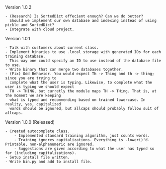Version 1.0.2

    - (Research) Is SortedDict effecient enough? Can we do better?  
      Should we implement our own database and indexing instead of using pickle and SortedDict? 
    - Integrate with cloud project. 

Version 1.0.1 

    - Talk with customers about current class. 
    - Implement binaries to use .local storage with generated IDs for each training database. 
      This way one could specify an ID to use instead of the database file to use. 
    - Write binary that can merge two databases together. 
    - (Fix) Odd Behavior. You would expect Th -> Thing and th -> thing; since you are trying to 
      complete what the user is typing. Likewise, to complete what the user is typing we should expect
      TH -> THING, but curretly the module maps TH -> THing. That is, at the moment we are keeping
      what is typed and recommending based on trained lowercase. In reality, yes, capitalized
      words should be ignored, but allcaps should probably follow suit of allcaps. 

Version 1.0.0 (Released) 

    - Created autocomplete class. 
        - Implemented standard training algorithm, just counts words.  
        - Training ignores capitalizations. Everything is .lower()'d. Printable, non-alphanumeric are ignored.   
        - Suggestions are given according to what the user has typed so far (including capitalizations). 
    - Setup install file written. 
    - Write bin.py and add to install file. 
